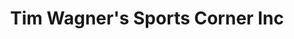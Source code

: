 ---
title: "Tim Wagner's Sports Corner Inc"
url: /scranton/tim-wagners-sports-corner-inc/
shop: Sport
---